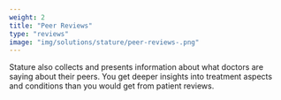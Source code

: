 ```yaml
---
weight: 2
title: "Peer Reviews"
type: "reviews"
image: "img/solutions/stature/peer-reviews-.png"
---
```

Stature also collects and presents information about what doctors are saying about their peers. You get deeper insights into treatment aspects and conditions than you would get from patient reviews.